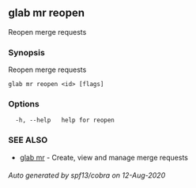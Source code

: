 ## glab mr reopen

Reopen merge requests

### Synopsis

Reopen merge requests

```
glab mr reopen <id> [flags]
```

### Options

```
  -h, --help   help for reopen
```

### SEE ALSO

* [glab mr](glab_mr.md)	 - Create, view and manage merge requests

###### Auto generated by spf13/cobra on 12-Aug-2020
